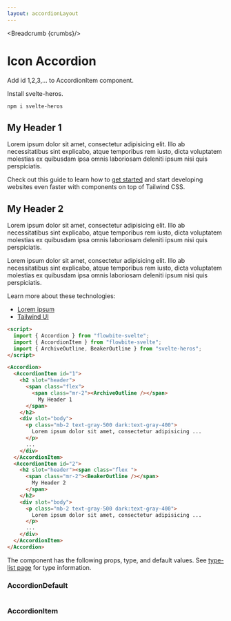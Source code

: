 ```yaml
---
layout: accordionLayout
---
```


<script>
  import Htwo from '../utils/Htwo.svelte'
    import ExampleDiv from '../utils/ExampleDiv.svelte'
  import { Accordion, AccordionItem, Table, TableDefaultRow, Breadcrumb } from '$lib/index';
  import { ArchiveOutline, BeakerOutline } from "svelte-heros";
  import accordionProps from '../props/AccordionDefault.json'
  import accordionItemProps from '../props/AccordionItem.json'
  // Props table
  export let items = accordionProps.props
  export let items2 = accordionItemProps.props
	let propHeader = ['Name', 'Type', 'Default']
	
	let divClass='w-full relative overflow-x-auto shadow-md sm:rounded-lg py-4'
let theadClass ='text-xs text-gray-700 uppercase bg-gray-50 dark:bg-gray-700 dark:text-white'
  let crumbs = [
    {
      label:'Home',
      href:'/'
    },
    {
      label:'Accordions',
      href:'/accordions/'
    },
    {
      label:'Icon accordion',
      href:'/accordions/icon-accordion'
    }
  ]
	import Responsive from '../utils/Responsive.svelte';
</script>

<Responsive />

<Breadcrumb {crumbs}/>

<h1 class="text-3xl w-full dark:text-white py-8">Icon Accordion</h1>

<Htwo label="Examples" />

<p class="dark:text-white w-full py-4">Add id 1,2,3,... to AccordionItem component.</p> 
<p class="dark:text-white w-full py-4">Install svelte-heros.</p>

```sh
npm i svelte-heros
```

<Htwo label="Examples" />

<ExampleDiv>
  <Accordion>
    <AccordionItem id="1">
      <h2 slot="header" class="text-base p-0 m-0">
        <span class="flex"
          ><span class="mr-2"><ArchiveOutline /></span> My Header 1</span
        >
      </h2>
      <div slot="body">
        <p class="mb-2 text-gray-500 dark:text-gray-400">
          Lorem ipsum dolor sit amet, consectetur adipisicing elit. Illo ab
          necessitatibus sint explicabo, atque temporibus rem iusto, dicta
          voluptatem molestias ex quibusdam ipsa omnis laboriosam deleniti ipsum
          nisi quis perspiciatis.
        </p>
        <p class="text-gray-500 dark:text-gray-400">
          Check out this guide to learn how to <a
            href="/"
            target="_blank"
            class="text-blue-600 dark:text-blue-500 hover:underline"
            >get started</a
          > and start developing websites even faster with components on top of Tailwind
          CSS.
        </p>
      </div>
    </AccordionItem>
    <AccordionItem id="2">
      <h2 slot="header" class="text-base m-0 p-0"><span class="flex "
          ><span class="mr-2"><BeakerOutline /></span> My Header 2</span
        ></h2>
      <div slot="body">
        <p class="mb-2 text-gray-500 dark:text-gray-400">
          Lorem ipsum dolor sit amet, consectetur adipisicing elit. Illo ab
          necessitatibus sint explicabo, atque temporibus rem iusto, dicta
          voluptatem molestias ex quibusdam ipsa omnis laboriosam deleniti ipsum
          nisi quis perspiciatis.
        </p>
        <p class="mb-2 text-gray-500 dark:text-gray-400">
          Lorem ipsum dolor sit amet, consectetur adipisicing elit. Illo ab
          necessitatibus sint explicabo, atque temporibus rem iusto, dicta
          voluptatem molestias ex quibusdam ipsa omnis laboriosam deleniti ipsum
          nisi quis perspiciatis.
        </p>
        <p class="mb-2 text-gray-500 dark:text-gray-400">
          Learn more about these technologies:
        </p>
        <ul class="list-disc pl-5 dark:text-gray-400 text-gray-500">
          <li>
            <a
              href="/"
              target="_blank"
              class="text-blue-600 dark:text-blue-500 hover:underline"
              >Lorem ipsum</a
            >
          </li>
          <li>
            <a
              href="https://tailwindui.com/"
              rel="nofollow"
              target="_blank"
              class="text-blue-600 dark:text-blue-500 hover:underline"
              >Tailwind UI</a
            >
          </li>
        </ul>
      </div>
    </AccordionItem>
  </Accordion>
</ExampleDiv>


```html
<script>
  import { Accordion } from "flowbite-svelte";
  import { AccordionItem } from "flowbite-svelte";
  import { ArchiveOutline, BeakerOutline } from "svelte-heros";
</script>

<Accordion>
  <AccordionItem id="1">
    <h2 slot="header">
      <span class="flex">
        <span class="mr-2"><ArchiveOutline /></span> 
          My Header 1
      </span>
    </h2>
    <div slot="body">
      <p class="mb-2 text-gray-500 dark:text-gray-400">
        Lorem ipsum dolor sit amet, consectetur adipisicing ...
      </p>
      ...
    </div>
  </AccordionItem>
  <AccordionItem id="2">
    <h2 slot="header"><span class="flex ">
      <span class="mr-2"><BeakerOutline /></span> 
        My Header 2
      </span>
    </h2>
    <div slot="body">
      <p class="mb-2 text-gray-500 dark:text-gray-400">
        Lorem ipsum dolor sit amet, consectetur adipisicing ...
      </p>
      ...
    </div>
  </AccordionItem>
</Accordion>
```

<Htwo label="Props" />

<p>The component has the following props, type, and default values. See <a href="/type-list">type-list page</a> for type information.</p>

<h3>AccordionDefault</h3>

<Table header={propHeader} {divClass} {theadClass}>
  <TableDefaultRow {items} rowState='hover' />
</Table>

<h3>AccordionItem</h3>

<Table header={propHeader} {divClass} {theadClass}>
  <TableDefaultRow items={items2} rowState='hover' />
</Table>

